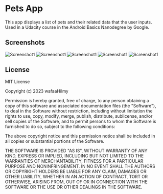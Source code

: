 Pets App
===================================

This app displays a list of pets and their related data that the user inputs.
Used in a Udacity course in the Android Basics Nanodegree by Google.

Screenshots
-----------
![Screenshot1](petsApp/Screenshot1.jpg) 
![Screenshot1](petsApp/Screenshot2.jpg)
![Screenshot1](petsApp/Screenshot3.jpg)
![Screenshot1](petsApp/Screenshot4.jpg)
![Screenshot1](petsApp/Screenshot5.jpg)


License
-------

MIT License

Copyright (c) 2023 wafaaHilmy

Permission is hereby granted, free of charge, to any person obtaining a copy
of this software and associated documentation files (the "Software"), to deal
in the Software without restriction, including without limitation the rights
to use, copy, modify, merge, publish, distribute, sublicense, and/or sell
copies of the Software, and to permit persons to whom the Software is
furnished to do so, subject to the following conditions:

The above copyright notice and this permission notice shall be included in all
copies or substantial portions of the Software.

THE SOFTWARE IS PROVIDED "AS IS", WITHOUT WARRANTY OF ANY KIND, EXPRESS OR
IMPLIED, INCLUDING BUT NOT LIMITED TO THE WARRANTIES OF MERCHANTABILITY,
FITNESS FOR A PARTICULAR PURPOSE AND NONINFRINGEMENT. IN NO EVENT SHALL THE
AUTHORS OR COPYRIGHT HOLDERS BE LIABLE FOR ANY CLAIM, DAMAGES OR OTHER
LIABILITY, WHETHER IN AN ACTION OF CONTRACT, TORT OR OTHERWISE, ARISING FROM,
OUT OF OR IN CONNECTION WITH THE SOFTWARE OR THE USE OR OTHER DEALINGS IN THE
SOFTWARE.
